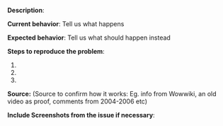 **Description**:

**Current behavior**: Tell us what happens

**Expected behavior**: Tell us what should happen instead

**Steps to reproduce the problem**:

1. 
2. 
3. 

**Source:**
(Source to confirm how it works: Eg. info from Wowwiki, an old video as proof, comments from 2004-2006 etc)

**Include Screenshots from the issue if necessary**:
